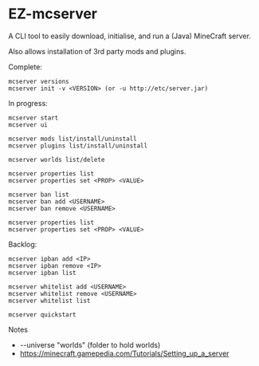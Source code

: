 # EZ-mcserver

A CLI tool to easily download, initialise, and run a (Java) MineCraft server.

Also allows installation of 3rd party mods and plugins.

Complete:
```
mcserver versions
mcserver init -v <VERSION> (or -u http://etc/server.jar)
```

In progress:
```
mcserver start
mcserver ui

mcserver mods list/install/uninstall
mcserver plugins list/install/uninstall

mcserver worlds list/delete

mcserver properties list
mcserver properties set <PROP> <VALUE>

mcserver ban list
mcserver ban add <USERNAME>
mcserver ban remove <USERNAME>

mcserver properties list
mcserver properties set <PROP> <VALUE>
```

Backlog:
```
mcserver ipban add <IP>
mcserver ipban remove <IP>
mcserver ipban list

mcserver whitelist add <USERNAME>
mcserver whitelist remove <USERNAME>
mcserver whitelist list

mcserver quickstart
```

Notes
* --universe "worlds" (folder to hold worlds)
* https://minecraft.gamepedia.com/Tutorials/Setting_up_a_server

